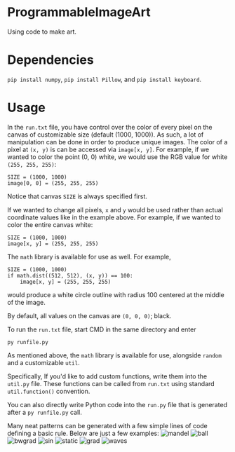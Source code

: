 # ProgrammableImageArt
Using code to make art.

# Dependencies
```pip install numpy```, ```pip install Pillow```, and ```pip install keyboard```.

# Usage
In the ```run.txt``` file, you have control over the color of every pixel on the canvas of customizable size (default (1000, 1000)). As such, a lot of manipulation can be done in order to produce unique images. The color of a pixel at ```(x, y)``` is can be accessed via ```image[x, y]```. For example, if we wanted to color the point (0, 0) white, we would use the RGB value for white ```(255, 255, 255)```:
```
SIZE = (1000, 1000)
image[0, 0] = (255, 255, 255)
```
Notice that canvas ```SIZE``` is always specified first.

If we wanted to change all pixels, ```x``` and ```y``` would be used rather than actual coordinate values like in the example above. For example, if we wanted to color the entire canvas white:
```
SIZE = (1000, 1000)
image[x, y] = (255, 255, 255)
```

The ```math``` library is available for use as well. For example,
```
SIZE = (1000, 1000)
if math.dist((512, 512), (x, y)) == 100:
    image[x, y] = (255, 255, 255)
```
would produce a white circle outline with radius 100 centered at the middle of the image.

By default, all values on the canvas are ```(0, 0, 0)```; black.

To run the ```run.txt``` file, start CMD in the same directory and enter
```
py runfile.py
```

As mentioned above, the ```math``` library is available for use, alongside ```random``` and a customizable ```util```.

Specifically, If you'd like to add custom functions, write them into the ```util.py``` file. These functions can be called from ```run.txt``` using standard ```util.function()``` convention.


You can also directly write Python code into the ```run.py``` file that is generated after a ```py runfile.py``` call.


Many neat patterns can be generated with a few simple lines of code defining a basic rule. Below are just a few examples:
![mandel](https://github.com/SeanJxie/ProgrammableImageArt/blob/main/samples/mandelbrot_hd.png)
![ball](https://github.com/SeanJxie/ProgrammableImageArt/blob/main/samples/ball.png)
![bwgrad](https://github.com/SeanJxie/ProgrammableImageArt/blob/main/samples/4kbg.png)
![sin](https://github.com/SeanJxie/ProgrammableImageArt/blob/main/samples/sin.png)
![static](https://github.com/SeanJxie/ProgrammableImageArt/blob/main/samples/static_circle.png)
![grad](https://github.com/SeanJxie/ProgrammableImageArt/blob/main/samples/gradient.png)
![waves](https://github.com/SeanJxie/ProgrammableImageArt/blob/main/samples/waves.png)


